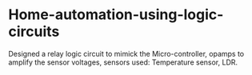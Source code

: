 # Home-automation-using-logic-circuits
Designed a relay logic circuit to mimick the Micro-controller, opamps to amplify the sensor voltages, sensors used: Temperature sensor, LDR.
